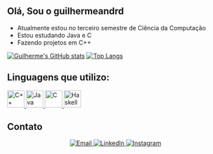 ## Olá, Sou o guilhermeandrd

- Atualmente estou no terceiro semestre de Ciência da Computação
- Estou estudando Java e C
- Fazendo projetos em C++

[![Guilherme's GitHub stats](https://github-readme-stats.vercel.app/api?username=guilhermeandrd&show_icons=true&theme=dracula&hide_rank=true)](https://github.com/guilhermeandrd/github-readme-stats) [![Top Langs](https://github-readme-stats.vercel.app/api/top-langs/?username=guilhermeandrd&layout=donut&theme=dracula)](https://github.com/guilhermeandrd/github-readme-stats)

## Linguagens que utilizo:

<p align="left">
  <a href="https://isocpp.org/" target="_blank" rel="noreferrer">
    <img src="https://cdn.jsdelivr.net/gh/devicons/devicon@latest/icons/cplusplus/cplusplus-original.svg" width="40" height="40" alt="C++"/>
  </a>
  <a href="https://www.java.com" target="_blank" rel="noreferrer">
    <img src="https://cdn.jsdelivr.net/gh/devicons/devicon@latest/icons/java/java-original.svg" width="40" height="40" alt="Java"/>
  </a>
  <a href="https://www.iso.org/standard/74528.html" target="_blank" rel="noreferrer">
    <img src="https://cdn.jsdelivr.net/gh/devicons/devicon@latest/icons/c/c-original.svg" width="40" height="40" alt="C"/>
  </a>
  <a href="https://www.haskell.org/" target="_blank" rel="noreferrer">
    <img src="https://cdn.jsdelivr.net/gh/devicons/devicon@latest/icons/haskell/haskell-original.svg" width="40" height="40" alt="Haskell"/>
  </a>
</p>

## Contato
<div align="center"> 
  <a href="mailto:guilherme.andrade@alu.ufc.br">
    <img src="https://img.shields.io/badge/Email-000?style=for-the-badge&logo=microsoftoutlook&logoColor=white&color=%23282A36" alt="Email">
  </a>
  <a href="https://www.linkedin.com/in/guilherme-andrade" target="_blank">
    <img src="https://img.shields.io/badge/LinkedIn-0077B5?style=for-the-badge&logo=linkedin&logoColor=white&color=%23282A36" alt="LinkedIn">
  </a>
  <a href="https://instagram.com/gui.andrd" target="_blank">
    <img src="https://img.shields.io/badge/Instagram-E4405F?style=for-the-badge&logo=instagram&logoColor=white&color=%23282A36" alt="Instagram">
  </a>
</div>

